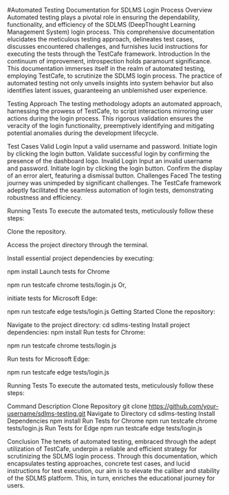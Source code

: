 #Automated Testing Documentation for SDLMS Login Process
Overview
Automated testing plays a pivotal role in ensuring the dependability, functionality, and efficiency of the SDLMS (DeepThought Learning Management System) login process. This comprehensive documentation elucidates the meticulous testing approach, delineates test cases, discusses encountered challenges, and furnishes lucid instructions for executing the tests through the TestCafe framework.
Introduction
In the continuum of improvement, introspection holds paramount significance. This documentation immerses itself in the realm of automated testing, employing TestCafe, to scrutinize the SDLMS login process. The practice of automated testing not only unveils insights into system behavior but also identifies latent issues, guaranteeing an unblemished user experience.

Testing Approach
The testing methodology adopts an automated approach, harnessing the prowess of TestCafe, to script interactions mirroring user actions during the login process. This rigorous validation ensures the veracity of the login functionality, preemptively identifying and mitigating potential anomalies during the development lifecycle.

Test Cases
Valid Login
Input a valid username and password.
Initiate login by clicking the login button.
Validate successful login by confirming the presence of the dashboard logo.
Invalid Login
Input an invalid username and password.
Initiate login by clicking the login button.
Confirm the display of an error alert, featuring a dismissal button.
Challenges Faced
The testing journey was unimpeded by significant challenges. The TestCafe framework adeptly facilitated the seamless automation of login tests, demonstrating robustness and efficiency.

Running Tests
To execute the automated tests, meticulously follow these steps:

Clone the repository.

Access the project directory through the terminal.

Install essential project dependencies by executing:

npm install
Launch tests for Chrome 

npm run testcafe chrome tests/login.js
Or,


initiate tests for Microsoft Edge:


npm run testcafe edge tests/login.js
Getting Started
Clone the repository:


Navigate to the project directory:
cd sdlms-testing
Install project dependencies:
npm install
Run tests for Chrome:

npm run testcafe chrome tests/login.js



Run tests for Microsoft Edge:

npm run testcafe edge tests/login.js


Running Tests
To execute the automated tests, meticulously follow these steps:

Command	Description
Clone Repository	git clone https://github.com/your-username/sdlms-testing.git
Navigate to Directory	cd sdlms-testing
Install Dependencies	npm install
Run Tests for Chrome	npm run testcafe chrome tests/login.js
Run Tests for Edge	npm run testcafe edge tests/login.js



Conclusion
The tenets of automated testing, embraced through the adept utilization of TestCafe, underpin a reliable and efficient strategy for scrutinizing the SDLMS login process. Through this documentation, which encapsulates testing approaches, concrete test cases, and lucid instructions for test execution, our aim is to elevate the caliber and stability of the SDLMS platform. This, in turn, enriches the educational journey for users.
